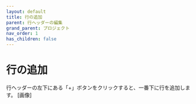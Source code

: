 ```yaml
---
layout: default
title: 行の追加
parent: 行ヘッダーの編集
grand_parent: プロジェクト
nav_order: 1
has_children: false
---
```


# 行の追加

行ヘッダーの左下にある「+」ボタンをクリックすると、一番下に行を追加します。
[画像]